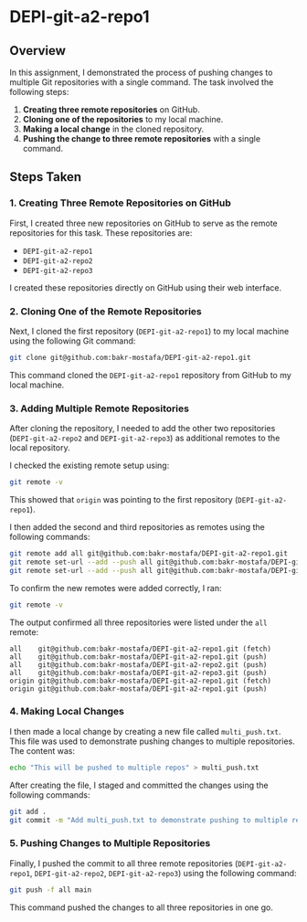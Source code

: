 # DEPI-git-a2-repo1

## Overview

In this assignment, I demonstrated the process of pushing changes to multiple Git repositories with a single command. The task involved the following steps:

1. **Creating three remote repositories** on GitHub.
2. **Cloning one of the repositories** to my local machine.
3. **Making a local change** in the cloned repository.
4. **Pushing the change to three remote repositories** with a single command.

## Steps Taken

### 1. Creating Three Remote Repositories on GitHub

First, I created three new repositories on GitHub to serve as the remote repositories for this task. These repositories are:
- `DEPI-git-a2-repo1`
- `DEPI-git-a2-repo2`
- `DEPI-git-a2-repo3`

I created these repositories directly on GitHub using their web interface.

### 2. Cloning One of the Remote Repositories

Next, I cloned the first repository (`DEPI-git-a2-repo1`) to my local machine using the following Git command:

```bash
git clone git@github.com:bakr-mostafa/DEPI-git-a2-repo1.git
```

This command cloned the `DEPI-git-a2-repo1` repository from GitHub to my local machine.

### 3. Adding Multiple Remote Repositories

After cloning the repository, I needed to add the other two repositories (`DEPI-git-a2-repo2` and `DEPI-git-a2-repo3`) as additional remotes to the local repository.

I checked the existing remote setup using:

```bash
git remote -v
```

This showed that `origin` was pointing to the first repository (`DEPI-git-a2-repo1`).

I then added the second and third repositories as remotes using the following commands:

```bash
git remote add all git@github.com:bakr-mostafa/DEPI-git-a2-repo1.git
git remote set-url --add --push all git@github.com:bakr-mostafa/DEPI-git-a2-repo2.git
git remote set-url --add --push all git@github.com:bakr-mostafa/DEPI-git-a2-repo3.git
```

To confirm the new remotes were added correctly, I ran:

```bash
git remote -v
```

The output confirmed all three repositories were listed under the `all` remote:

```text
all    git@github.com:bakr-mostafa/DEPI-git-a2-repo1.git (fetch)
all    git@github.com:bakr-mostafa/DEPI-git-a2-repo1.git (push)
all    git@github.com:bakr-mostafa/DEPI-git-a2-repo2.git (push)
all    git@github.com:bakr-mostafa/DEPI-git-a2-repo3.git (push)
origin git@github.com:bakr-mostafa/DEPI-git-a2-repo1.git (fetch)
origin git@github.com:bakr-mostafa/DEPI-git-a2-repo1.git (push)
```

### 4. Making Local Changes

I then made a local change by creating a new file called `multi_push.txt`. This file was used to demonstrate pushing changes to multiple repositories. The content was:

```bash
echo "This will be pushed to multiple repos" > multi_push.txt
```

After creating the file, I staged and committed the changes using the following commands:

```bash
git add .
git commit -m "Add multi_push.txt to demonstrate pushing to multiple remotes"
```

### 5. Pushing Changes to Multiple Repositories

Finally, I pushed the commit to all three remote repositories (`DEPI-git-a2-repo1`, `DEPI-git-a2-repo2`, `DEPI-git-a2-repo3`) using the following command:

```bash
git push -f all main
```

This command pushed the changes to all three repositories in one go.

